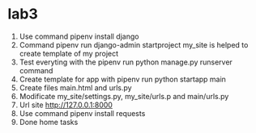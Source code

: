 # lab3
1. Use command pipenv install django
2. Command pipenv run django-admin startproject my_site is helped   to create template of my project
3. Test everyting with the  pipenv run python manage.py runserver command
4. Create template for app with pipenv run python startapp main
5. Create files main.html and urls.py
6. Modificate my_site/settings.py, my_site/urls.p and main/urls.py
7. Url site http://127.0.0.1:8000 
8. Use command  pipenv install requests
9. Done home tasks
